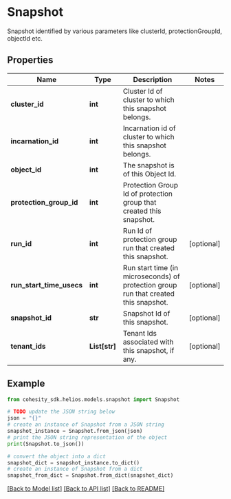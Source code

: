 # Snapshot

Snapshot identified by various parameters like clusterId, protectionGroupId, objectId etc.

## Properties

Name | Type | Description | Notes
------------ | ------------- | ------------- | -------------
**cluster_id** | **int** | Cluster Id of cluster to which this snapshot belongs. | 
**incarnation_id** | **int** | Incarnation id of cluster to which this snapshot belongs. | 
**object_id** | **int** | The snapshot is of this Object Id. | 
**protection_group_id** | **int** | Protection Group Id of protection group that created this snapshot. | 
**run_id** | **int** | Run Id of protection group run that created this snapshot. | [optional] 
**run_start_time_usecs** | **int** | Run start time (in microseconds) of protection group run that created this snapshot. | [optional] 
**snapshot_id** | **str** | Snapshot Id of this snapshot. | [optional] 
**tenant_ids** | **List[str]** | Tenant Ids associated with this snapshot, if any. | [optional] 

## Example

```python
from cohesity_sdk.helios.models.snapshot import Snapshot

# TODO update the JSON string below
json = "{}"
# create an instance of Snapshot from a JSON string
snapshot_instance = Snapshot.from_json(json)
# print the JSON string representation of the object
print(Snapshot.to_json())

# convert the object into a dict
snapshot_dict = snapshot_instance.to_dict()
# create an instance of Snapshot from a dict
snapshot_from_dict = Snapshot.from_dict(snapshot_dict)
```
[[Back to Model list]](../README.md#documentation-for-models) [[Back to API list]](../README.md#documentation-for-api-endpoints) [[Back to README]](../README.md)


